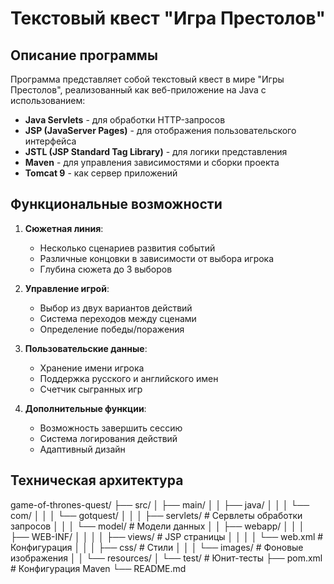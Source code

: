 # Текстовый квест "Игра Престолов"

## Описание программы

Программа представляет собой текстовый квест в мире "Игры Престолов", реализованный как веб-приложение на Java с использованием:

- **Java Servlets** - для обработки HTTP-запросов
- **JSP (JavaServer Pages)** - для отображения пользовательского интерфейса
- **JSTL (JSP Standard Tag Library)** - для логики представления
- **Maven** - для управления зависимостями и сборки проекта
- **Tomcat 9** - как сервер приложений

## Функциональные возможности

1. **Сюжетная линия**:
    - Несколько сценариев развития событий
    - Различные концовки в зависимости от выбора игрока
    - Глубина сюжета до 3 выборов

2. **Управление игрой**:
    - Выбор из двух вариантов действий
    - Система переходов между сценами
    - Определение победы/поражения

3. **Пользовательские данные**:
    - Хранение имени игрока
    - Поддержка русского и английского имен
    - Счетчик сыгранных игр

4. **Дополнительные функции**:
    - Возможность завершить сессию
    - Система логирования действий
    - Адаптивный дизайн

## Техническая архитектура
game-of-thrones-quest/
├── src/
│ ├── main/
│ │ ├── java/
│ │ │ └── com/
│ │ │ └── gotquest/
│ │ │ ├── servlets/ # Сервлеты обработки запросов
│ │ │ └── model/ # Модели данных
│ │ ├── webapp/
│ │ │ ├── WEB-INF/
│ │ │ │ ├── views/ # JSP страницы
│ │ │ │ └── web.xml # Конфигурация
│ │ │ ├── css/ # Стили
│ │ │ └── images/ # Фоновые изображения
│ │ └── resources/
│ └── test/ # Юнит-тесты
├── pom.xml # Конфигурация Maven
└── README.md


